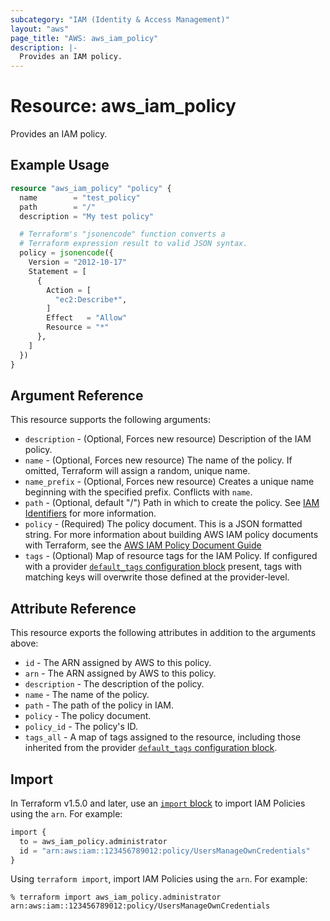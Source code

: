 ```yaml
---
subcategory: "IAM (Identity & Access Management)"
layout: "aws"
page_title: "AWS: aws_iam_policy"
description: |-
  Provides an IAM policy.
---
```


# Resource: aws_iam_policy

Provides an IAM policy.

## Example Usage

```terraform
resource "aws_iam_policy" "policy" {
  name        = "test_policy"
  path        = "/"
  description = "My test policy"

  # Terraform's "jsonencode" function converts a
  # Terraform expression result to valid JSON syntax.
  policy = jsonencode({
    Version = "2012-10-17"
    Statement = [
      {
        Action = [
          "ec2:Describe*",
        ]
        Effect   = "Allow"
        Resource = "*"
      },
    ]
  })
}
```

## Argument Reference

This resource supports the following arguments:

* `description` - (Optional, Forces new resource) Description of the IAM policy.
* `name` - (Optional, Forces new resource) The name of the policy. If omitted, Terraform will assign a random, unique name.
* `name_prefix` - (Optional, Forces new resource) Creates a unique name beginning with the specified prefix. Conflicts with `name`.
* `path` - (Optional, default "/") Path in which to create the policy.
  See [IAM Identifiers](https://docs.aws.amazon.com/IAM/latest/UserGuide/Using_Identifiers.html) for more information.
* `policy` - (Required) The policy document. This is a JSON formatted string. For more information about building AWS IAM policy documents with Terraform, see the [AWS IAM Policy Document Guide](https://learn.hashicorp.com/terraform/aws/iam-policy)
* `tags` - (Optional) Map of resource tags for the IAM Policy. If configured with a provider [`default_tags` configuration block](https://registry.terraform.io/providers/hashicorp/aws/latest/docs#default_tags-configuration-block) present, tags with matching keys will overwrite those defined at the provider-level.

## Attribute Reference

This resource exports the following attributes in addition to the arguments above:

* `id` - The ARN assigned by AWS to this policy.
* `arn` - The ARN assigned by AWS to this policy.
* `description` - The description of the policy.
* `name` - The name of the policy.
* `path` - The path of the policy in IAM.
* `policy` - The policy document.
* `policy_id` - The policy's ID.
* `tags_all` - A map of tags assigned to the resource, including those inherited from the provider [`default_tags` configuration block](https://registry.terraform.io/providers/hashicorp/aws/latest/docs#default_tags-configuration-block).

## Import

In Terraform v1.5.0 and later, use an [`import` block](https://developer.hashicorp.com/terraform/language/import) to import IAM Policies using the `arn`. For example:

```terraform
import {
  to = aws_iam_policy.administrator
  id = "arn:aws:iam::123456789012:policy/UsersManageOwnCredentials"
}
```

Using `terraform import`, import IAM Policies using the `arn`. For example:

```console
% terraform import aws_iam_policy.administrator arn:aws:iam::123456789012:policy/UsersManageOwnCredentials
```
